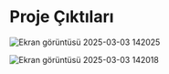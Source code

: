 # Proje Çıktıları
![Ekran görüntüsü 2025-03-03 142025](https://github.com/user-attachments/assets/dab36fcc-4faa-41a2-8a3b-4acc0036b6b4)



![Ekran görüntüsü 2025-03-03 142018](https://github.com/user-attachments/assets/88e68094-5f87-4646-b411-bfc29330f70a)
